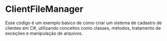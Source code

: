 # ClientFileManager
Esse código é um exemplo básico de como criar um sistema de cadastro de clientes em C#, utilizando conceitos como classes, métodos, tratamento de exceções e manipulação de arquivos.
